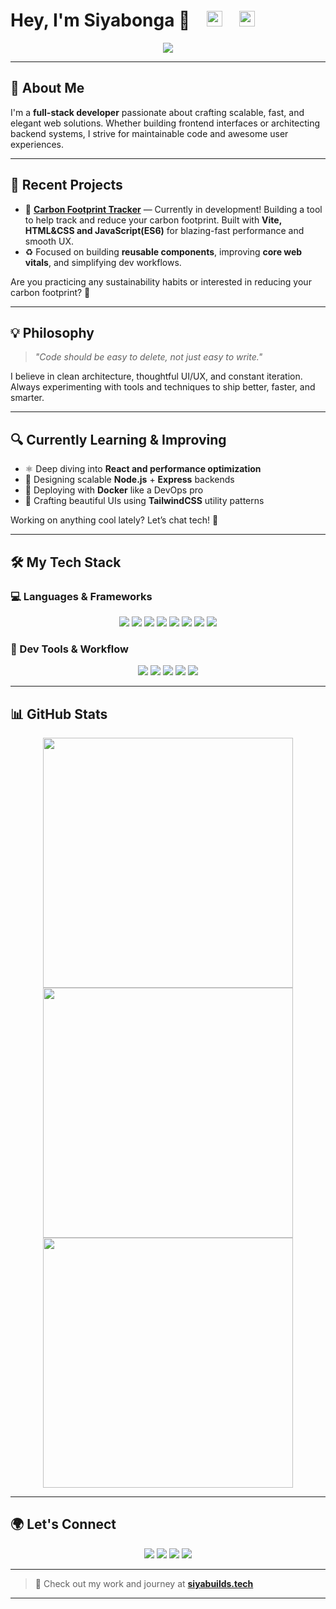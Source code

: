 <h1>
  Hey, I'm Siyabonga 👋
  &nbsp;&nbsp;
  <img src="https://img.shields.io/badge/COMMITS-465-blue?style=flat-square&color=blue" height="25"/>
  &nbsp;&nbsp;
  <img src="https://img.shields.io/github/followers/siyabuilds?label=FOLLOWERS&style=flat-square&color=green" height="25"/>
</h1>

<p align="center">
  <img src="https://readme-typing-svg.herokuapp.com?font=Fira+Code&size=24&pause=1000&color=38B2AC&center=true&vCenter=true&width=500&lines=Full+Stack+Developer;React+%2B+Next.js+Specialist;TypeScript+Enthusiast;Building+with+passion" />
</p>

---

## 🚀 About Me

I'm a **full-stack developer** passionate about crafting scalable, fast, and elegant web solutions. Whether building frontend interfaces or architecting backend systems, I strive for maintainable code and awesome user experiences.

---

## 🧠 Recent Projects

- 🌱 [**Carbon Footprint Tracker**](https://carbon-footprint.siyabuilds.tech) — Currently in development! Building a tool to help track and reduce your carbon footprint. Built with **Vite, HTML&CSS and JavaScript(ES6)** for blazing-fast performance and smooth UX.
- ♻️ Focused on building **reusable components**, improving **core web vitals**, and simplifying dev workflows.

Are you practicing any sustainability habits or interested in reducing your carbon footprint? 🍃

---

## 💡 Philosophy

> *"Code should be easy to delete, not just easy to write."*

I believe in clean architecture, thoughtful UI/UX, and constant iteration. Always experimenting with tools and techniques to ship better, faster, and smarter.

---

## 🔍 Currently Learning & Improving

- ⚛️ Deep diving into **React and performance optimization**
- 🧱 Designing scalable **Node.js** + **Express** backends
- 🐳 Deploying with **Docker** like a DevOps pro
- 🎨 Crafting beautiful UIs using **TailwindCSS** utility patterns

Working on anything cool lately? Let’s chat tech! 🚀

---

## 🛠️ My Tech Stack

### 💻 Languages & Frameworks
<p align="center">
  <img src="https://img.shields.io/badge/React-%2320232a.svg?style=for-the-badge&logo=react&logoColor=61DAFB">
  <img src="https://img.shields.io/badge/TypeScript-%23007ACC.svg?style=for-the-badge&logo=typescript&logoColor=white">
  <img src="https://img.shields.io/badge/JavaScript-%23F7DF1E.svg?style=for-the-badge&logo=javascript&logoColor=black">
  <img src="https://img.shields.io/badge/Next.js-%23000000.svg?style=for-the-badge&logo=nextdotjs&logoColor=white">
  <img src="https://img.shields.io/badge/Node.js-%23339933.svg?style=for-the-badge&logo=nodedotjs&logoColor=white">
  <img src="https://img.shields.io/badge/Express-%23000000.svg?style=for-the-badge&logo=express&logoColor=white">
  <img src="https://img.shields.io/badge/Tailwind_CSS-%2338B2AC.svg?style=for-the-badge&logo=tailwind-css&logoColor=white">
  <img src="https://img.shields.io/badge/Vite-%23646CFF.svg?style=for-the-badge&logo=vite&logoColor=white">
</p>

### 🔧 Dev Tools & Workflow
<p align="center">
  <img src="https://img.shields.io/badge/Docker-%232496ED.svg?style=for-the-badge&logo=docker&logoColor=white">
  <img src="https://img.shields.io/badge/Git-%23F05032.svg?style=for-the-badge&logo=git&logoColor=white">
  <img src="https://img.shields.io/badge/VSCode-%23007ACC.svg?style=for-the-badge&logo=visual-studio-code&logoColor=white">
  <img src="https://img.shields.io/badge/ESLint-%234B32C3.svg?style=for-the-badge&logo=eslint&logoColor=white">
  <img src="https://img.shields.io/badge/NPM-%23CB3837.svg?style=for-the-badge&logo=npm&logoColor=white">
</p>

---

## 📊 GitHub Stats

<p align="center">
  <img src="https://github-readme-stats.vercel.app/api?username=siyabuilds&show_icons=true&theme=react&hide_border=true" width="400">
  <br/>
  <img src="https://github-readme-stats.vercel.app/api/top-langs/?username=siyabuilds&layout=compact&theme=react&hide_border=true" width="400">
  <br/>
  <img src="https://github-readme-streak-stats.herokuapp.com/?user=siyabuilds&theme=react&hide_border=true" width="400">
</p>

---

## 🌍 Let's Connect

<p align="center">
  <a href="https://github.com/siyabuilds" target="_blank"><img src="https://img.shields.io/badge/GitHub-%23181717.svg?style=for-the-badge&logo=github&logoColor=white"></a>
  <a href="https://www.linkedin.com/in/bytedojo/" target="_blank"><img src="https://img.shields.io/badge/LinkedIn-%230A66C2.svg?style=for-the-badge&logo=linkedin&logoColor=white"></a>
  <a href="mailto:siyabonga.lukhele@umuzi.org" target="_blank"><img src="https://img.shields.io/badge/Email-%23EA4335.svg?style=for-the-badge&logo=gmail&logoColor=white"></a>
  <a href="https://siyabuilds.tech" target="_blank"><img src="https://img.shields.io/badge/Portfolio-%2347A3F3.svg?style=for-the-badge&logo=safari&logoColor=white"></a>
</p>

---

> 🔗 Check out my work and journey at [**siyabuilds.tech**](https://siyabuilds.tech)

---
